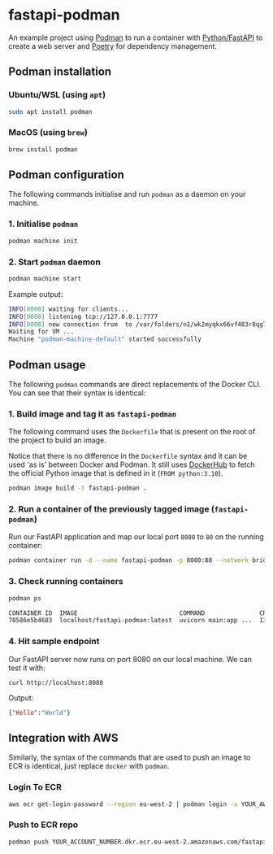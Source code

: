 # fastapi-podman

An example project using [Podman](https://podman.io/) to run a container with [Python/FastAPI](https://fastapi.tiangolo.com/) to create a web server and [Poetry](https://python-poetry.org/) for dependency management.

## Podman installation

### Ubuntu/WSL (using `apt`)
```bash
sudo apt install podman
```

### MacOS (using `brew`)
```bash
brew install podman
```

## Podman configuration
The following commands initialise and run `podman` as a daemon on your machine.
### 1. Initialise `podman`
```bash
podman machine init
```

### 2. Start `podman` daemon
```bash
podman machine start
```
Example output:
```bash
INFO[0000] waiting for clients...
INFO[0000] listening tcp://127.0.0.1:7777
INFO[0000] new connection from  to /var/folders/n1/wk2myqkx66vf483r8qg7l2880000gn/T/podman/qemu_podman-machine-default.sock
Waiting for VM ...
Machine "podman-machine-default" started successfully
```

## Podman usage

The following `podman` commands are direct replacements of the Docker CLI. You can see that their syntax is identical:

### 1. Build image and tag it as `fastapi-podman`

The following command uses the `Dockerfile` that is present on the root of the project to build an image. 

Notice that there is no difference in the `Dockerfile` syntax and it can be used 'as is' between Docker and Podman. It still uses [DockerHub](https://hub.docker.com/_/python/) to fetch the official Python image that is defined in it (`FROM python:3.10`).
```bash
podman image build -t fastapi-podman .
```

### 2. Run a container of the previously tagged image (`fastapi-podman`)

Run our FastAPI application and map our local port `8080` to `80` on the running container:
```bash
podman container run -d --name fastapi-podman -p 8080:80 --network bridge fastapi-podman
```

### 3. Check running containers
```bash
podman ps
```
```bash
CONTAINER ID  IMAGE                            COMMAND               CREATED         STATUS             PORTS                 NAMES
78586e5b4683  localhost/fastapi-podman:latest  uvicorn main:app ...  13 minutes ago  Up 13 minutes ago  0.0.0.0:8080->80/tcp  nifty_roentgen
```
### 4. Hit sample endpoint
Our FastAPI server now runs on port 8080 on our local machine. We can test it with:
```
curl http://localhost:8080
```
Output:
```json
{"Hello":"World"}
```

## Integration with AWS
Similarly, the syntax of the commands that are used to push an image to ECR is identical, just replace `docker` with `podman`.

### Login To ECR
```bash
aws ecr get-login-password --region eu-west-2 | podman login -u YOUR_AWS_USERNAME --password-stdin YOUR_ACCOUNT_NUMBER.dkr.ecr.eu-west-2.amazonaws.com
```
### Push to ECR repo
```bash
podman push YOUR_ACCOUNT_NUMBER.dkr.ecr.eu-west-2.amazonaws.com/fastapi-podman
```
